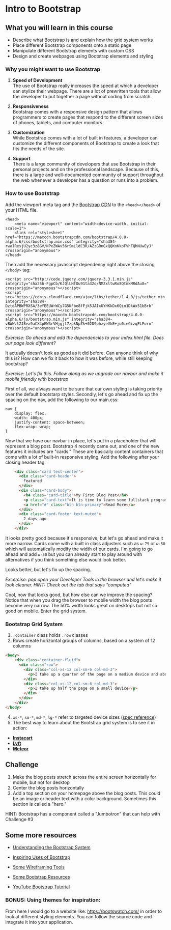 # Intro to Bootstrap

## What you will learn in this course
* Describe what Bootstrap is and explain how the grid system works
* Place different Bootstrap components onto a static page
* Manipulate different Bootstrap elements with custom CSS
* Design and create webpages using Bootstrap elements and styling 

### Why you might want to use Bootstrap

1. <b>Speed of Development</b><br>
The use of Bootstrap really increases the speed at which a developer can stylize their webpage.  There are a lot of prewritten tools that allow the developer to put together a page without coding from scratch.

2. <b>Responsiveness</b><br>
Bootstrap comes with a responsive design pattern that allows programmers to create pages that respond to the different screen sizes of phones, tablets, and computer monitors.

3. <b>Customization</b><br>
While Bootstrap comes with a lot of built in features, a developer can customize the different components of Bootstrap to create a look that fits the needs of the site.

4. <b>Support</b><br>
There is a large community of developers that use Bootstrap in their personal projects and on the professional landscape.  Because of this, there is a large and well-documented community of support throughout the web whenever a developer has a question or runs into a problem.

### How to use Bootstrap

Add the viewport meta tag and the <a href="http://getbootstrap.com/getting-started/#download">Bootstrap CDN</a> to the ```<head></head>``` of your HTML file.

```
<head>
    <meta name="viewport" content="width=device-width, initial-scale=1">
    <link rel="stylesheet" href="https://maxcdn.bootstrapcdn.com/bootstrap/4.0.0-alpha.6/css/bootstrap.min.css" integrity="sha384-rwoIResjU2yc3z8GV/NPeZWAv56rSmLldC3R/AZzGRnGxQQKnKkoFVhFQhNUwEyJ" crossorigin="anonymous">
</head>
```

Then add the necessary javascript dependency right above the closing `</body>` tag: 

```
<script src="http://code.jquery.com/jquery-3.3.1.min.js" integrity="sha256-FgpCb/KJQlLNfOu91ta32o/NMZxltwRo8QtmkMRdAu8=" crossorigin="anonymous"></script>
<script src="https://cdnjs.cloudflare.com/ajax/libs/tether/1.4.0/js/tether.min.js" integrity="sha384-DztdAPBWPRXSA/3eYEEUWrWCy7G5KFbe8fFjk5JAIxUYHKkDx6Qin1DkWx51bBrb" crossorigin="anonymous"></script>
<script src="https://maxcdn.bootstrapcdn.com/bootstrap/4.0.0-alpha.6/js/bootstrap.min.js" integrity="sha384-vBWWzlZJ8ea9aCX4pEW3rVHjgjt7zpkNpZk+02D9phzyeVkE+jo0ieGizqPLForn" crossorigin="anonymous"></script>
```

_Exercise: Go ahead and add the dependencies to your index.html file. Does our page look different?_

It actually doesn't look as good as it did before. Can anyone think of why this is? How can we fix it back to how it was before, while still keeping bootstrap? 

_Exercise: Let's fix this. Follow along as we upgrade our navbar and make it mobile friendly with bootstrap_

First of all, we always want to be sure that our own styling is taking priority over the default bootstarp styles. Secondly, let's go ahead and fix up the spacing on the nav, add the following to our main.css: 
```
nav {
	display: flex;
	width: 400px;
	justify-content: space-between;
	flex-wrap: wrap;
}
```

Now that we have our navbar in place, let's put in a placeholder that will represent a blog post. Bootstrap 4 recently came out, and one of the new features it includes are "cards." These are basically content containers that come with a lot of built-in responsive styling. Add the following after your closing header tag: 

```html
    <div class="card text-center">
      <div class="card-header">
        Featured
      </div>
      <div class="card-body">
        <h4 class="card-title">My First Blog Post</h4>
        <p class="card-text">It is time to learn some fullstack programming. Are you ready?</p>
        <a href="#" class="btn btn-primary">Read More</a>
      </div>
      <div class="card-footer text-muted">
        2 days ago
      </div>
    </div>
```

It looks pretty good because it's responsive, but let's go ahead and make it more narrow. Cards come with a built in class adjusters such as `w-75` or `w-50` which will automatically modify the width of our cards. I'm going to go ahead and add `w-50` but you can already start to play around with alternatives if you think something else would look better.

Looks better, but let's fix up the spacing. 

_Excercise: pop open your Developer Tools in the browser and let's make it look cleaner. HINT: Check out the tab that says "computed"_

Cool, now that looks good, but how else can we improve the spacing? Notice that when you drag the browser to mobile width the blog posts become very narrow. The 50% width looks great on desktops but not so good on mobile. Enter the grid system. 

### Bootstrap Grid System

1.  `.container` class holds `.row` classes
2.  Rows create horizontal groups of columns, based on a system of 12 columns
```html
<body>
	<div class="container-fluid">
	  <div class="row">
	    <div class="col-xs-12 col-sm-6 col-md-3">
	      <p>I take up a quarter of the page on a medium device and above.</p>
	    </div>
	    <div class="col-xs-12 col-sm-6 col-md-3">
	      <p>I take up half the page on a small device</p>
	    </div>
	  </div>
	</div>
</body>
```
4.  `xs-*`, `sm-*`, `md-*`, `lg-*` refer to targeted device sizes ([spec reference](http://getbootstrap.com/css/#buttons-options))
5.  The best way to learn about the Bootstrap grid system is to see it in action:

- <b><a href="https://www.instacart.com/">Instacart</a></b><br>
- <b><a href="https://www.lyft.com/">Lyft</a></b><br>
- <b><a href="https://www.meteor.com/">Meteor</a></b>



## Challenge

1. Make the blog posts stretch across the entire screen horizontally for mobile, but not for desktop
2. Center the blog posts horizontally
3. Add a top section on your homepage above the blog posts. This could be an image or header text with a color background. Sometimes this section is called a "hero."

HINT: Bootstrap has a component called a "Jumbotron" that can help with Challenge #3



## Some more resources

* <a href="https://scotch.io/tutorials/understanding-the-bootstrap-3-grid-system">Understanding the Bootstrap System</a><br>

* <a href="http://expo.getbootstrap.com/">Inspiring Uses of Bootstrap</a><br>

* <a href="http://www.creativebloq.com/wireframes/top-wireframing-tools-11121302">Some Wireframing Tools</a>

* <a href="https://startbootstrap.com/bootstrap-resources/">Some Bootstrap Resources</a>

* <a href="https://www.youtube.com/watch?v=gqOEoUR5RHg">YouTube Bootstrap Tutorial</a>


### BONUS: Using themes for inspiration:

From here I would go to a website like: https://bootswatch.com/ in order to look at different styling elements. You can follow the source code and integrate it into your application.
